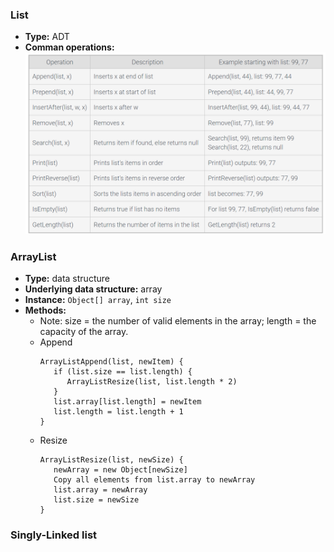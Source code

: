### List
- **Type:** ADT
- **Comman operations:**  
![image](images/List1.png)

### ArrayList
- **Type:** data structure
- **Underlying data structure:** array
- **Instance:** `Object[] array`, `int size`
- **Methods:**
  - Note: size = the number of valid elements in the array; length = the capacity of the array.
  - Append
    ```
    ArrayListAppend(list, newItem) {
       if (list.size == list.length) {
          ArrayListResize(list, list.length * 2)
       }
       list.array[list.length] = newItem
       list.length = list.length + 1
    }
    ```
  - Resize
    ```
    ArrayListResize(list, newSize) {
       newArray = new Object[newSize]
       Copy all elements from list.array to newArray
       list.array = newArray
       list.size = newSize
    }
    ```

### Singly-Linked list
